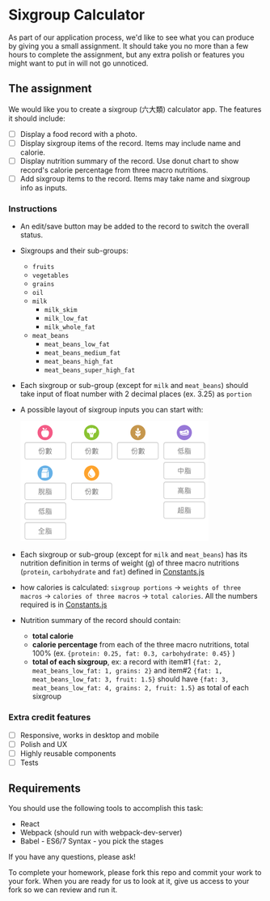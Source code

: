 # Sixgroup Calculator

As part of our application process, we'd like to see what you can produce by giving you a small assignment. It should take you no more than a few hours to complete the assignment, but any extra polish or features you might want to put in will not go unnoticed.

## The assignment

We would like you to create a sixgroup (六大類) calculator app. The features it should include:

- [ ] Display a food record with a photo.
- [ ] Display sixgroup items of the record. Items may include name and calorie.
- [ ] Display nutrition summary of the record. Use donut chart to show record's calorie percentage from three macro nutritions.
- [ ] Add sixgroup items to the record. Items may take name and sixgroup info as inputs.

### Instructions

- An edit/save button may be added to the record to switch the overall status.
- Sixgroups and their sub-groups:
  - `fruits`
  - `vegetables`
  - `grains`
  - `oil`
  - `milk`
    - `milk_skim`
    - `milk_low_fat`
    - `milk_whole_fat`
  - `meat_beans`
    - `meat_beans_low_fat`
    - `meat_beans_medium_fat`
    - `meat_beans_high_fat`
    - `meat_beans_super_high_fat`
- Each sixgroup or sub-group (except for `milk` and `meat_beans`) should take input of float number with 2 decimal places (ex. 3.25) as `portion`
- A possible layout of sixgroup inputs you can start with:

  ![alt text](./assets/input_layout.png "Title")

- Each sixgroup or sub-group (except for `milk` and `meat_beans`) has its nutrition definition in terms of weight (g) of three macro nutritions (`protein`, `carbohydrate` and `fat`) defined in [Constants.js](./src/Constants.js)
- how calories is calculated: `sixgroup portions` -> `weights of three macros` -> `calories of three macros` -> `total calories`. All the numbers required is in [Constants.js](./src/Constants.js)
- Nutrition summary of the record should contain:
  - **total calorie**
  - **calorie percentage** from each of the three macro nutritions, total 100% (ex. `{protein: 0.25, fat: 0.3, carbohydrate: 0.45}` )
  - **total of each sixgroup**, ex: a record with item#1 `{fat: 2, meat_beans_low_fat: 1, grains: 2}` and item#2 `{fat: 1, meat_beans_low_fat: 3, fruit: 1.5}` should have `{fat: 3, meat_beans_low_fat: 4, grains: 2, fruit: 1.5}` as total of each sixgroup

### Extra credit features

- [ ] Responsive, works in desktop and mobile
- [ ] Polish and UX
- [ ] Highly reusable components
- [ ] Tests

## Requirements

You should use the following tools to accomplish this task:

- React
- Webpack (should run with webpack-dev-server)
- Babel - ES6/7 Syntax - you pick the stages

If you have any questions, please ask!

To complete your homework, please fork this repo and commit your work to your fork. When you are ready for us to look at it, give us access to your fork so we can review and run it.
